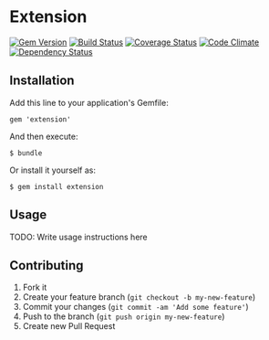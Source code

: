 # Extension

[![Gem Version](https://badge.fury.io/rb/extension.png)](https://rubygems.org/gems/extension)
[![Build Status](https://travis-ci.org/gabynaiman/extension.png?branch=master)](https://travis-ci.org/gabynaiman/extension)
[![Coverage Status](https://coveralls.io/repos/gabynaiman/extension/badge.png?branch=master)](https://coveralls.io/r/gabynaiman/extension?branch=master)
[![Code Climate](https://codeclimate.com/github/gabynaiman/extension.png)](https://codeclimate.com/github/gabynaiman/extension)
[![Dependency Status](https://gemnasium.com/gabynaiman/extension.png)](https://gemnasium.com/gabynaiman/extension)

## Installation

Add this line to your application's Gemfile:

    gem 'extension'

And then execute:

    $ bundle

Or install it yourself as:

    $ gem install extension

## Usage

TODO: Write usage instructions here

## Contributing

1. Fork it
2. Create your feature branch (`git checkout -b my-new-feature`)
3. Commit your changes (`git commit -am 'Add some feature'`)
4. Push to the branch (`git push origin my-new-feature`)
5. Create new Pull Request
